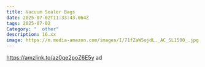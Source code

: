 ```yaml
---
title: Vacuum Sealer Bags
date: 2025-07-02T11:33:43.064Z
tags: 2025-07-02
Category: "  other"
description: 16.xx
image: https://m.media-amazon.com/images/I/71fZaW5ojdL._AC_SL1500_.jpg
---
```

https://amzlink.to/az0qe2poZ6E5y  ad